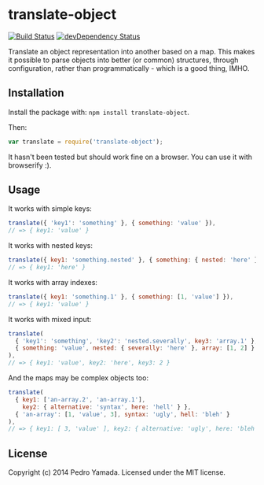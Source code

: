 translate-object
================
[![Build Status](https://travis-ci.org/yamadapc/node-translate-object.svg)](https://travis-ci.org/yamadapc/node-translate-object)
[![devDependency Status](https://david-dm.org/yamadapc/node-translate-object/dev-status.svg)](https://david-dm.org/yamadapc/node-translate-object#info=devDependencies)

Translate an object representation into another based on a map. This makes it
possible to parse objects into better (or common) structures, through
configuration, rather than programmatically - which is a good thing, IMHO.

## Installation

Install the package with: `npm install translate-object`.

Then:
```javascript
var translate = require('translate-object');
```

It hasn't been tested but should work fine on a browser. You can use it with
browserify :).

## Usage

It works with simple keys:
```javascript
translate({ 'key1': 'something' }, { something: 'value' }),
// => { key1: 'value' }
```

It works with nested keys:
```javascript
translate({ key1: 'something.nested' }, { something: { nested: 'here' } }),
// => { key1: 'here' }
```

It works with array indexes:
```javascript
translate({ key1: 'something.1' }, { something: [1, 'value'] }),
// => { key1: 'value' }
```

It works with mixed input:
```javascript
translate(
  { 'key1': 'something', 'key2': 'nested.severally', key3: 'array.1' },
  { something: 'value', nested: { severally: 'here' }, array: [1, 2] }
),
// => { key1: 'value', key2: 'here', key3: 2 }
```

And the maps may be complex objects too:
```javascript
translate(
  { key1: ['an-array.2', 'an-array.1'],
    key2: { alternative: 'syntax', here: 'hell' } },
  { 'an-array': [1, 'value', 3], syntax: 'ugly', hell: 'bleh' }
),
// => { key1: [ 3, 'value' ], key2: { alternative: 'ugly', here: 'bleh' } }
```

## License
Copyright (c) 2014 Pedro Yamada. Licensed under the MIT license.
